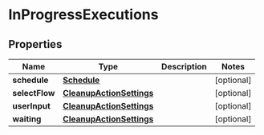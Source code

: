 
# InProgressExecutions

## Properties
Name | Type | Description | Notes
------------ | ------------- | ------------- | -------------
**schedule** | [**Schedule**](Schedule.md) |  |  [optional]
**selectFlow** | [**CleanupActionSettings**](CleanupActionSettings.md) |  |  [optional]
**userInput** | [**CleanupActionSettings**](CleanupActionSettings.md) |  |  [optional]
**waiting** | [**CleanupActionSettings**](CleanupActionSettings.md) |  |  [optional]



